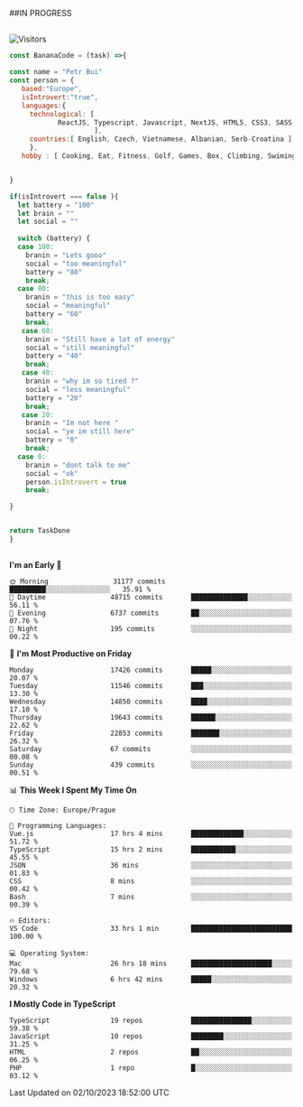 ##IN PROGRESS
##
![Visitors](https://komarev.com/ghpvc/?username=petrbui&style=for-the-badge&label=Visitors+👀)
```Javascript
const BananaCode = (task) =>{

const name = "Petr Bui"
const person = {
   based:"Europe",
   isIntrovert:"true",
   languages:{
     technological: [ 
            ReactJS, Typescript, Javascript, NextJS, HTML5, CSS3, SASS, Redux, Node, Storybook, Styled-Component
                     ],
     countries:[ English, Czech, Vietnamese, Albanian, Serb-Croatina ]
     },
   hobby : [ Cooking, Eat, Fitness, Golf, Games, Box, Climbing, Swiming],


}

if(isIntrovert === false ){
  let battery = "100"
  let brain = ""
  let social = ""
  
  switch (battery) {
  case 100:
    branin = "Lets gooo"
    social = "too meaningful"
    battery = "80"
    break;
  case 80:
    branin = "this is too easy"
    social = "meaningful"
    battery = "60"
    break;
   case 60:
    branin = "Still have a lot of energy"
    social = "still meaningful"
    battery = "40"
    break;
   case 40:
    branin = "why im so tired ?"
    social = "less meaningful"
    battery = "20"
    break;
   case 20:
    branin = "Im not here "
    social = "ye im still here"
    battery = "0"
    break;
  case 0:
    branin = "dont talk to me"
    social = "ok"
    person.isIntrovert = true
    break;

}


return TaskDone
}
```



##
<!--
[![My GitHub stats](https://github-readme-stats.vercel.app/api?username=petrbui&theme=github_dark)](https://github.com/anuraghazra/github-readme-stats)

[![My wakatime stats](https://github-readme-stats.vercel.app/api/wakatime?username=petrbui&theme=github_dark)](https://github.com/anuraghazra/github-readme-stats)
-->
<!--START_SECTION:waka-->
**I'm an Early 🐤** 

```text
🌞 Morning                31177 commits       █████████░░░░░░░░░░░░░░░░   35.91 % 
🌆 Daytime                48715 commits       ██████████████░░░░░░░░░░░   56.11 % 
🌃 Evening                6737 commits        ██░░░░░░░░░░░░░░░░░░░░░░░   07.76 % 
🌙 Night                  195 commits         ░░░░░░░░░░░░░░░░░░░░░░░░░   00.22 % 
```
📅 **I'm Most Productive on Friday** 

```text
Monday                   17426 commits       █████░░░░░░░░░░░░░░░░░░░░   20.07 % 
Tuesday                  11546 commits       ███░░░░░░░░░░░░░░░░░░░░░░   13.30 % 
Wednesday                14850 commits       ████░░░░░░░░░░░░░░░░░░░░░   17.10 % 
Thursday                 19643 commits       ██████░░░░░░░░░░░░░░░░░░░   22.62 % 
Friday                   22853 commits       ███████░░░░░░░░░░░░░░░░░░   26.32 % 
Saturday                 67 commits          ░░░░░░░░░░░░░░░░░░░░░░░░░   00.08 % 
Sunday                   439 commits         ░░░░░░░░░░░░░░░░░░░░░░░░░   00.51 % 
```


📊 **This Week I Spent My Time On** 

```text
🕑︎ Time Zone: Europe/Prague

💬 Programming Languages: 
Vue.js                   17 hrs 4 mins       █████████████░░░░░░░░░░░░   51.72 % 
TypeScript               15 hrs 2 mins       ███████████░░░░░░░░░░░░░░   45.55 % 
JSON                     36 mins             ░░░░░░░░░░░░░░░░░░░░░░░░░   01.83 % 
CSS                      8 mins              ░░░░░░░░░░░░░░░░░░░░░░░░░   00.42 % 
Bash                     7 mins              ░░░░░░░░░░░░░░░░░░░░░░░░░   00.39 % 

🔥 Editors: 
VS Code                  33 hrs 1 min        █████████████████████████   100.00 % 

💻 Operating System: 
Mac                      26 hrs 18 mins      ████████████████████░░░░░   79.68 % 
Windows                  6 hrs 42 mins       █████░░░░░░░░░░░░░░░░░░░░   20.32 % 
```

**I Mostly Code in TypeScript** 

```text
TypeScript               19 repos            ███████████████░░░░░░░░░░   59.38 % 
JavaScript               10 repos            ████████░░░░░░░░░░░░░░░░░   31.25 % 
HTML                     2 repos             ██░░░░░░░░░░░░░░░░░░░░░░░   06.25 % 
PHP                      1 repo              █░░░░░░░░░░░░░░░░░░░░░░░░   03.12 % 
```




 Last Updated on 02/10/2023 18:52:00 UTC
<!--END_SECTION:waka-->
